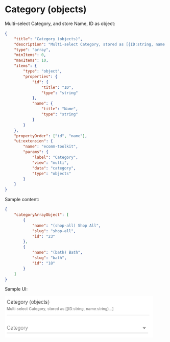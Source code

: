 # Category (objects)

Multi-select Category, and store Name, ID as object:

```json
{
    "title": "Category (objects)",
    "description": "Multi-select Category, stored as [{ID:string, name:string}...]",
    "type": "array",
    "minItems": 0,
    "maxItems": 10,
    "items": {
        "type": "object",
        "properties": {
            "id": {
                "title": "ID",
                "type": "string"
            },
            "name": {
                "title": "Name",
                "type": "string"
            }
        }
    },
    "propertyOrder": ["id", "name"],
    "ui:extension": {
        "name": "ecomm-toolkit",
        "params": {
            "label": "Category",
            "view": "multi",
            "data": "category",
            "type": "objects"
        }
    }
}
```

Sample content:

```json
{
    "categoryArrayObject": [
        {
            "name": "(shop-all) Shop All",
            "slug": "shop-all",
            "id": "23"
        },
        {
            "name": "(bath) Bath",
            "slug": "bath",
            "id": "18"
        }
    ]
}
```

Sample UI:

![Sample UI](../../media/category-objects.png)

